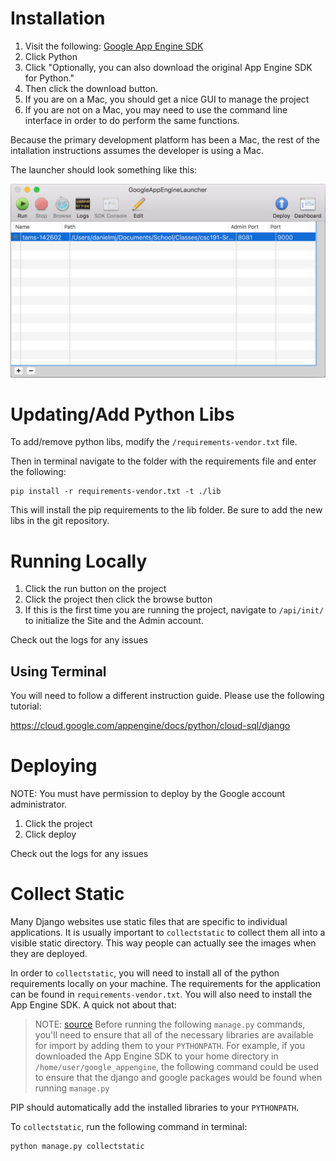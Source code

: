 # Installation

1. Visit the following: [Google App Engine SDK](https://cloud.google.com/appengine/downloads)
2. Click Python
3. Click "Optionally, you can also download the original App Engine SDK for Python."
4. Then click the download button.
5. If you are on a Mac, you should get a nice GUI to manage the project
6. If you are not on a Mac, you may need to use the command line interface in order to do perform the same functions.

Because the primary development platform has been a Mac, the rest of the intallation instructions assumes the developer is using a Mac.

The launcher should look something like this:

![Launcher Image](./images/appenginelauncher.png)

# Updating/Add Python Libs

To add/remove python libs, modify the `/requirements-vendor.txt` file.

Then in terminal navigate to the folder with the requirements file and enter the following:
```
pip install -r requirements-vendor.txt -t ./lib
```

This will install the pip requirements to the lib folder. Be sure to add the new libs in the git repository.

# Running Locally

1. Click the run button on the project
2. Click the project then click the browse button
3. If this is the first time you are running the project, navigate to `/api/init/` to initialize the Site and the Admin account.

Check out the logs for any issues

## Using Terminal

You will need to follow a different instruction guide. Please use the following tutorial:

https://cloud.google.com/appengine/docs/python/cloud-sql/django

# Deploying

NOTE: You must have permission to deploy by the Google account administrator.

1. Click the project
2. Click deploy

Check out the logs for any issues

# Collect Static

Many Django websites use static files that are specific to individual applications. It is usually important to `collectstatic` to collect them all into a visible static directory. This way people can actually see the images when they are deployed.

In order to `collectstatic`, you will need to install all of the python requirements locally on your machine. The requirements for the application can be found in `requirements-vendor.txt`. You will also need to install the App Engine SDK. A quick not about that:

> NOTE: [source](https://cloud.google.com/appengine/docs/python/cloud-sql/django) Before running the following `manage.py` commands, you'll need to ensure that all of the necessary libraries are available for import by adding them to your `PYTHONPATH`. For example, if you downloaded the App Engine SDK to your home directory in `/home/user/google_appengine`, the following command could be used to ensure that the django and google packages would be found when running `manage.py`

PIP should automatically add the installed libraries to your `PYTHONPATH`.

To `collectstatic`, run the following command in terminal:

```
python manage.py collectstatic
```
